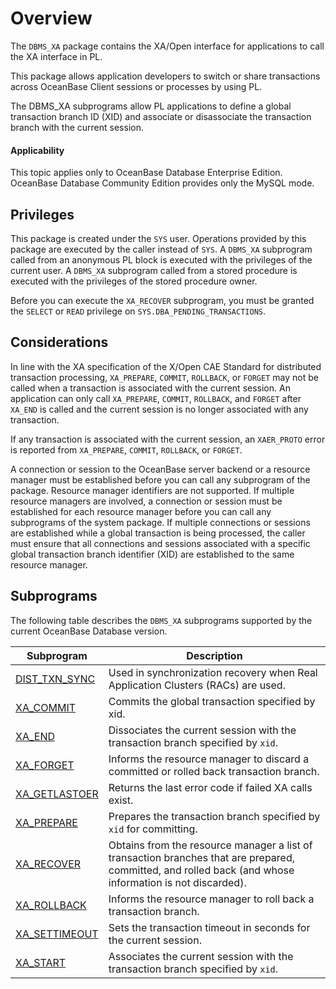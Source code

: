 Overview
===============================

The `DBMS_XA` package contains the XA/Open interface for applications to call the XA interface in PL.

This package allows application developers to switch or share transactions across OceanBase Client sessions or processes by using PL.

The DBMS_XA subprograms allow PL applications to define a global transaction branch ID (XID) and associate or disassociate the transaction branch with the current session.


  <main id="notice" >
    <h4>Applicability</h4>
    <p>This topic applies only to OceanBase Database Enterprise Edition. OceanBase Database Community Edition provides only the MySQL mode. </p>
  </main>

Privileges
---------------------------------

This package is created under the `SYS` user. Operations provided by this package are executed by the caller instead of `SYS`. A `DBMS_XA` subprogram called from an anonymous PL block is executed with the privileges of the current user. A `DBMS_XA` subprogram called from a stored procedure is executed with the privileges of the stored procedure owner.

Before you can execute the `XA_RECOVER` subprogram, you must be granted the `SELECT` or `READ` privilege on `SYS.DBA_PENDING_TRANSACTIONS`.


Considerations
---------------------------------

In line with the XA specification of the X/Open CAE Standard for distributed transaction processing, `XA_PREPARE`, `COMMIT`, `ROLLBACK`, or `FORGET` may not be called when a transaction is associated with the current session. An application can only call `XA_PREPARE`, `COMMIT`, `ROLLBACK`, and `FORGET` after `XA_END` is called and the current session is no longer associated with any transaction.

If any transaction is associated with the current session, an `XAER_PROTO` error is reported from `XA_PREPARE`, `COMMIT`, `ROLLBACK`, or `FORGET`.

A connection or session to the OceanBase server backend or a resource manager must be established before you can call any subprogram of the package. Resource manager identifiers are not supported. If multiple resource managers are involved, a connection or session must be established for each resource manager before you can call any subprograms of the system package. If multiple connections or sessions are established while a global transaction is being processed, the caller must ensure that all connections and sessions associated with a specific global transaction branch identifier (XID) are established to the same resource manager.

Subprograms
----------------------

The following table describes the `DBMS_XA` subprograms supported by the current OceanBase Database version.


| **Subprogram** | **Description** |
|--------------------------------------------------------------|-----------------------------------------------|
| [DIST_TXN_SYNC](../18500.dbms-xa-oracle/400.dist-txn-sync-oracle.md) | Used in synchronization recovery when Real Application Clusters (RACs) are used. |
| [XA_COMMIT](../18500.dbms-xa-oracle/500.xa-commit-oracle.md) | Commits the global transaction specified by xid.  |
| [XA_END](../18500.dbms-xa-oracle/600.xa-end-oracle.md) | Dissociates the current session with the transaction branch specified by `xid`.  |
| [XA_FORGET](../18500.dbms-xa-oracle/700.xa-forget-oracle.md) | Informs the resource manager to discard a committed or rolled back transaction branch.  |
| [XA_GETLASTOER](../18500.dbms-xa-oracle/800.xa-getlastoer-oracle.md) | Returns the last error code if failed XA calls exist.  |
| [XA_PREPARE](../18500.dbms-xa-oracle/900.xa-prepare-oracle.md) | Prepares the transaction branch specified by `xid` for committing.  |
| [XA_RECOVER](../18500.dbms-xa-oracle/1000.xa-recover-oracle.md) | Obtains from the resource manager a list of transaction branches that are prepared, committed, and rolled back (and whose information is not discarded).  |
| [XA_ROLLBACK](../18500.dbms-xa-oracle/1100.xa-rollback-oracle.md) | Informs the resource manager to roll back a transaction branch.  |
| [XA_SETTIMEOUT](../18500.dbms-xa-oracle/1200.xa-settimeout-oracle.md) | Sets the transaction timeout in seconds for the current session.  |
| [XA_START](../18500.dbms-xa-oracle/1300.xa-start-oracle.md) | Associates the current session with the transaction branch specified by `xid`.  |

